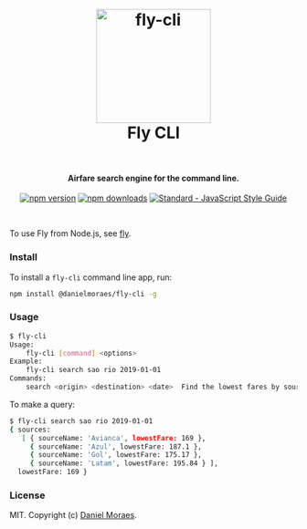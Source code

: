 <h1 align="center">
  <br>
  <img src="https://dmoraes.org/fly.png" alt="fly-cli" width="200"></a>
  <br>
  Fly CLI
  <br>
  <br>
</h1>

<h4 align="center">Airfare search engine for the command line.</h4>

<p align="center">
  <a href="https://www.npmjs.com/package/@danielmoraes/fly-cli"><img src="https://img.shields.io/npm/v/@danielmoraes/fly-cli.svg" alt="npm version"></a>
  <a href="https://www.npmjs.com/package/@danielmoraes/fly-cli"><img src="https://img.shields.io/npm/dm/@danielmoraes/fly-cli.svg" alt="npm downloads"></a>
  <a href="https://standardjs.com"><img src="https://img.shields.io/badge/code_style-standard-brightgreen.svg" alt="Standard - JavaScript Style Guide"></a>
</p>

<br>

To use Fly from Node.js, see [fly](https://github.com/danielmoraes/fly).

### Install

To install a `fly-cli` command line app, run:

```bash
npm install @danielmoraes/fly-cli -g
```

### Usage

```bash
$ fly-cli
Usage:
    fly-cli [command] <options>
Example:
    fly-cli search sao rio 2019-01-01
Commands:
    search <origin> <destination> <date>  Find the lowest fares by source
```

To make a query:

```bash
$ fly-cli search sao rio 2019-01-01
{ sources:
   [ { sourceName: 'Avianca', lowestFare: 169 },
     { sourceName: 'Azul', lowestFare: 187.1 },
     { sourceName: 'Gol', lowestFare: 175.17 },
     { sourceName: 'Latam', lowestFare: 195.84 } ],
  lowestFare: 169 }
```

### License

MIT. Copyright (c) [Daniel Moraes](https://dmoraes.org).

